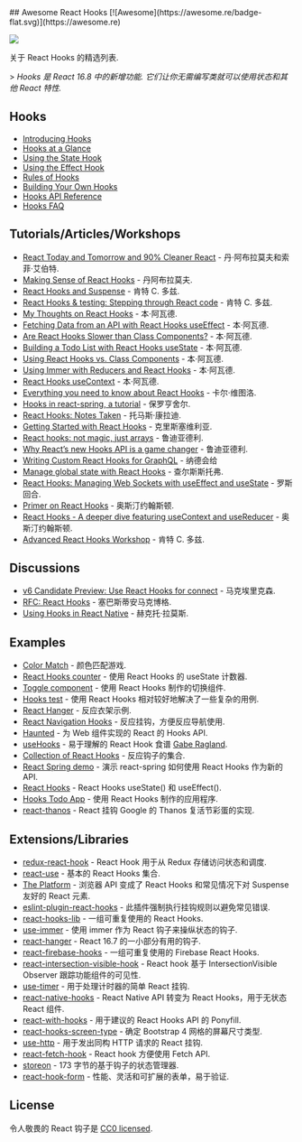 <div class="github-widget" data-repo="glauberfc/awesome-react-hooks"></div>
## Awesome React Hooks [![Awesome](https://awesome.re/badge-flat.svg)](https://awesome.re)

[<img src="https://user-images.githubusercontent.com/15311858/47717137-ab421180-dc23-11e8-9ee8-a0de40260113.png">](https://reactjs.org/docs/hooks-intro.html)

关于 React Hooks 的精选列表.

 &gt; _Hooks 是 React 16.8 中的新增功能. 它们让你无需编写类就可以使用状态和其他 React 特性._



## Hooks

- [Introducing Hooks](https://reactjs.org/docs/hooks-intro.html)
- [Hooks at a Glance](https://reactjs.org/docs/hooks-overview.html)
- [Using the State Hook](https://reactjs.org/docs/hooks-state.html)
- [Using the Effect Hook](https://reactjs.org/docs/hooks-effect.html)
- [Rules of Hooks](https://reactjs.org/docs/hooks-rules.html)
- [Building Your Own Hooks](https://reactjs.org/docs/hooks-custom.html)
- [Hooks API Reference](https://reactjs.org/docs/hooks-reference.html)
- [Hooks FAQ](https://reactjs.org/docs/hooks-faq.html)

## Tutorials/Articles/Workshops

- [React Today and Tomorrow and 90% Cleaner React](https://www.youtube.com/watch?v=dpw9EHDh2bM) - 丹·阿布拉莫夫和索菲·艾伯特.
- [Making Sense of React Hooks](https://medium.com/@dan_abramov/making-sense-of-react-hooks-fdbde8803889) - 丹阿布拉莫夫.
- [React Hooks and Suspense](https://egghead.io/playlists/react-hooks-and-suspense-650307f2) - 肯特 C. 多兹.
- [React Hooks & testing: Stepping through React code](https://youtu.be/JQeB9miT9Wc) - 肯特 C. 多兹.
- [My Thoughts on React Hooks](https://youtu.be/gmF4k6P2va8) - 本·阿瓦德.
- [Fetching Data from an API with React Hooks useEffect](https://youtu.be/k0WnY0Hqe5c) - 本·阿瓦德.
- [Are React Hooks Slower than Class Components?](https://youtu.be/tKRWuVOEB2w) - 本·阿瓦德.
- [Building a Todo List with React Hooks useState](https://youtu.be/cAZ-fOd1RpA) - 本·阿瓦德.
- [Using React Hooks vs. Class Components](https://youtu.be/vbaIZ3xMj9U) - 本·阿瓦德.
- [Using Immer with Reducers and React Hooks](https://youtu.be/FmKjwh34Rn8) - 本·阿瓦德.
- [React Hooks useContext](https://youtu.be/xWXxkFzgnFM) - 本·阿瓦德.
- [Everything you need to know about React Hooks](https://medium.com/@vcarl/everything-you-need-to-know-about-react-hooks-8f680dfd4349) - 卡尔·维图洛.
- [Hooks in react-spring, a tutorial](https://medium.com/@drcmda/hooks-in-react-spring-a-tutorial-c6c436ad7ee4) - 保罗亨舍尔.
- [React Hooks: Notes Taken](https://medium.com/@tomaskonrady/react-hooks-notes-taken-c42376af3ab0) - 托马斯·康拉迪.
- [Getting Started with React Hooks](https://scotch.io/tutorials/getting-started-with-react-hooks) - 克里斯塞维利亚.
- [React hooks: not magic, just arrays](https://medium.com/@ryardley/react-hooks-not-magic-just-arrays-cd4f1857236e) - 鲁迪亚德利.
- [Why React’s new Hooks API is a game changer](https://itnext.io/why-reacts-hooks-api-is-a-game-changer-8731c2b0a8c) - 鲁迪亚德利.
- [Writing Custom React Hooks for GraphQL](https://medium.com/open-graphql/react-hooks-for-graphql-3fa8ebdd6c62) - 纳德会给
- [Manage global state with React Hooks](https://medium.com/@Charles_Stover/manage-global-state-with-react-hooks-6065041b55b4) - 查尔斯斯托弗.
- [React Hooks: Managing Web Sockets with useEffect and useState](https://medium.com/@rossbulat/react-hooks-managing-web-sockets-with-useeffect-and-usestate-2dfc30eeceec) - 罗斯回合.
- [Primer on React Hooks](https://testdriven.io/blog/react-hooks-primer/) - 奥斯汀约翰斯顿.
- [React Hooks - A deeper dive featuring useContext and useReducer](https://testdriven.io/blog/react-hooks-advanced/) - 奥斯汀约翰斯顿.
- [Advanced React Hooks Workshop](https://github.com/kentcdodds/advanced-react-hooks) - 肯特 C. 多兹.

## Discussions

- [v6 Candidate Preview: Use React Hooks for connect](https://github.com/reduxjs/react-redux/pull/1065) - 马克埃里克森.
- [RFC: React Hooks](https://github.com/reactjs/rfcs/pull/68) - 塞巴斯蒂安马克博格.
- [Using Hooks in React Native](https://github.com/facebook/react-native/issues/21967#issuecomment-434113687) - 赫克托·拉莫斯.

## Examples

- [Color Match](https://codesandbox.io/s/jjy215l7w3) - 颜色匹配游戏.
- [React Hooks counter](https://codesandbox.io/s/yjn90lzwrx?module=%2Fsrc%2FApp.js) - 使用 React Hooks 的 useState 计数器.
- [Toggle component](https://codesandbox.io/s/m449vyk65x) - 使用 React Hooks 制作的切换组件.
- [Hooks test](https://github.com/jacobp100/hooks-test) - 使用 React Hooks 相对较好地解决了一些复杂的用例.
- [React Hanger](https://github.com/kitze/react-hanger) - 反应衣架示例.
- [React Navigation Hooks](https://github.com/react-navigation/react-navigation-hooks) - 反应挂钩，方便反应导航使用.
- [Haunted](https://github.com/matthewp/haunted) - 为 Web 组件实现的 React 的 Hooks API.
- [useHooks](https://usehooks.com/) - 易于理解的 React Hook 食谱 [Gabe Ragland](https://twitter.com/gabe_ragland).
- [Collection of React Hooks](https://nikgraf.github.io/react-hooks/) - 反应钩子的集合.
- [React Spring demo](https://codesandbox.io/s/ppxnl191zx) - 演示 react-spring 如何使用 React Hooks 作为新的 API.
- [React Hooks](https://codesandbox.io/s/yq5qowzrvz) - React Hooks useState() 和 useEffect().
- [Hooks Todo App](https://codesandbox.io/s/9kwyzy0y4) - 使用 React Hooks 制作的应用程序.
- [react-thanos](https://github.com/codeshifu/react-thanos) - React 挂钩 Google 的 Thanos 复活节彩蛋的实现.

## Extensions/Libraries

- [redux-react-hook](https://github.com/facebookincubator/redux-react-hook) - React Hook 用于从 Redux 存储访问状态和调度.
- [react-use](https://github.com/streamich/react-use) - 基本的 React Hooks 集合.
- [The Platform](https://github.com/palmerhq/the-platform) - 浏览器 API 变成了 React Hooks 和常见情况下对 Suspense 友好的 React 元素.
- [eslint-plugin-react-hooks](https://www.npmjs.com/package/eslint-plugin-react-hooks) - 此插件强制执行挂钩规则以避免常见错误.
- [react-hooks-lib](https://github.com/beizhedenglong/react-hooks-lib) - 一组可重复使用的 React Hooks.
- [use-immer](https://github.com/mweststrate/use-immer) - 使用 immer 作为 React 钩子来操纵状态的钩子.
- [react-hanger](https://github.com/kitze/react-hanger) - React 16.7 的一小部分有用的钩子.
- [react-firebase-hooks](https://github.com/csfrequency/react-firebase-hooks) - 一组可重复使用的 Firebase React Hooks.
- [react-intersection-visible-hook](https://github.com/AvraamMavridis/react-intersection-visible-hook) - React hook 基于 IntersectionVisible Observer 跟踪功能组件的可见性.
- [use-timer](https://github.com/thibaultboursier/use-timer) - 用于处理计时器的简单 React 挂钩.
- [react-native-hooks](https://github.com/react-native-community/react-native-hooks) - React Native API 转变为 React Hooks，用于无状态 React 组件.
- [react-with-hooks](https://github.com/yesmeck/react-with-hooks) - 用于建议的 React Hooks API 的 Ponyfill.
- [react-hooks-screen-type](https://github.com/pankod/react-hooks-screen-type) - 确定 Bootstrap 4 网格的屏幕尺寸类型.
- [use-http](https://github.com/alex-cory/react-usefetch) - 用于发出同构 HTTP 请求的 React 挂钩.
- [react-fetch-hook](https://github.com/ilyalesik/react-fetch-hook) - React hook 方便使用 Fetch API.
- [storeon](https://github.com/storeon/storeon) - 173 字节的基于钩子的状态管理器.
- [react-hook-form](https://github.com/bluebill1049/react-hook-form) - 性能、灵活和可扩展的表单，易于验证.

## License

令人敬畏的 React 钩子是 [CC0 licensed](https://github.com/glauberfc/awesome-react-hooks/blob/master//LICENSE.md).
